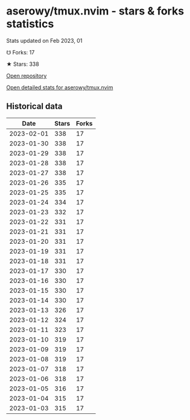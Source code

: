# aserowy/tmux.nvim - stars & forks statistics

Stats updated on Feb 2023, 01

☋ Forks: 17

★ Stars: 338

[Open repository](https://github.com/aserowy/tmux.nvim)

[Open detailed stats for aserowy/tmux.nvim](https://reviewgithub.com/rep/aserowy/tmux.nvim)

## Historical data
| Date | Stars | Forks |
|------|-------|-------|
| 2023-02-01 | 338 | 17 | 
| 2023-01-30 | 338 | 17 | 
| 2023-01-29 | 338 | 17 | 
| 2023-01-28 | 338 | 17 | 
| 2023-01-27 | 338 | 17 | 
| 2023-01-26 | 335 | 17 | 
| 2023-01-25 | 335 | 17 | 
| 2023-01-24 | 334 | 17 | 
| 2023-01-23 | 332 | 17 | 
| 2023-01-22 | 331 | 17 | 
| 2023-01-21 | 331 | 17 | 
| 2023-01-20 | 331 | 17 | 
| 2023-01-19 | 331 | 17 | 
| 2023-01-18 | 331 | 17 | 
| 2023-01-17 | 330 | 17 | 
| 2023-01-16 | 330 | 17 | 
| 2023-01-15 | 330 | 17 | 
| 2023-01-14 | 330 | 17 | 
| 2023-01-13 | 326 | 17 | 
| 2023-01-12 | 324 | 17 | 
| 2023-01-11 | 323 | 17 | 
| 2023-01-10 | 319 | 17 | 
| 2023-01-09 | 319 | 17 | 
| 2023-01-08 | 319 | 17 | 
| 2023-01-07 | 318 | 17 | 
| 2023-01-06 | 318 | 17 | 
| 2023-01-05 | 316 | 17 | 
| 2023-01-04 | 315 | 17 | 
| 2023-01-03 | 315 | 17 | 

